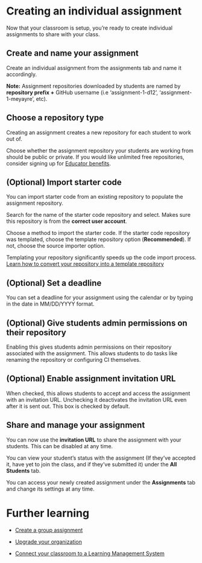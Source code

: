 
# Creating an individual assignment
Now that your classroom is setup, you’re ready to create individual assignments to share with your class.

## Create and name your assignment
Create an individual assignment from the assignments tab and name it accordingly.




**Note:** Assignment repositories downloaded by students are named by **repository prefix +** GitHub username (i.e ‘assignment-1-d12’, ‘assignment-1-meyayre’, etc).

## Choose a repository type
Creating an assignment creates a new repository for each student to work out of.

Choose whether the assignment repository your students are working from should be public or private. If you would like unlimited free repositories, consider signing up for [Educator benefits](https://education.github.com/discount_requests/new).


## (Optional) Import starter code
You can import starter code from an existing repository to populate the assignment repository.

Search for the name of the starter code repository and select. Makes sure this repository is from the **correct user account**.





Choose a method to import the starter code. If the starter code repository was templated, choose the template repository option (**Recommended**). If not, choose the source importer option.

Templating your repository significantly speeds up the code import process. [Learn how to convert your repository into a template repository](https://classroom.github.com/help/using-template-repos-for-assignments)


## (Optional) Set a deadline
You can set a deadline for your assignment using the calendar or by typing in the date in MM/DD/YYYY format.


## (Optional) Give students admin permissions on their repository
Enabling this gives students admin permissions on their repository associated with the assignment. This allows students to do tasks like renaming the repository or configuring CI themselves.

## (Optional) Enable assignment invitation URL
When checked, this allows students to accept and access the assignment with an invitation URL. Unchecking it deactivates the invitation URL even after it is sent out. This box is checked by default.

## Share and manage your assignment
You can now use the **invitation URL** to share the assignment with your students. This can be disabled at any time.

You can view your student’s status with the assignment (If they’ve accepted it, have yet to join the class, and if they’ve submitted it) under the **All Students** tab.




You can access your newly created assignment under the **Assignments** tab and change its settings at any time.

# Further learning

- [Create a group assignment](https://classroom.github.com/help/create-group-assignments)

- [Upgrade your organization](https://classroom.github.com/help/upgrade-your-organization)

- [Connect your classroom to a Learning Management System](https://classroom.github.com/help/connect-to-lms)
